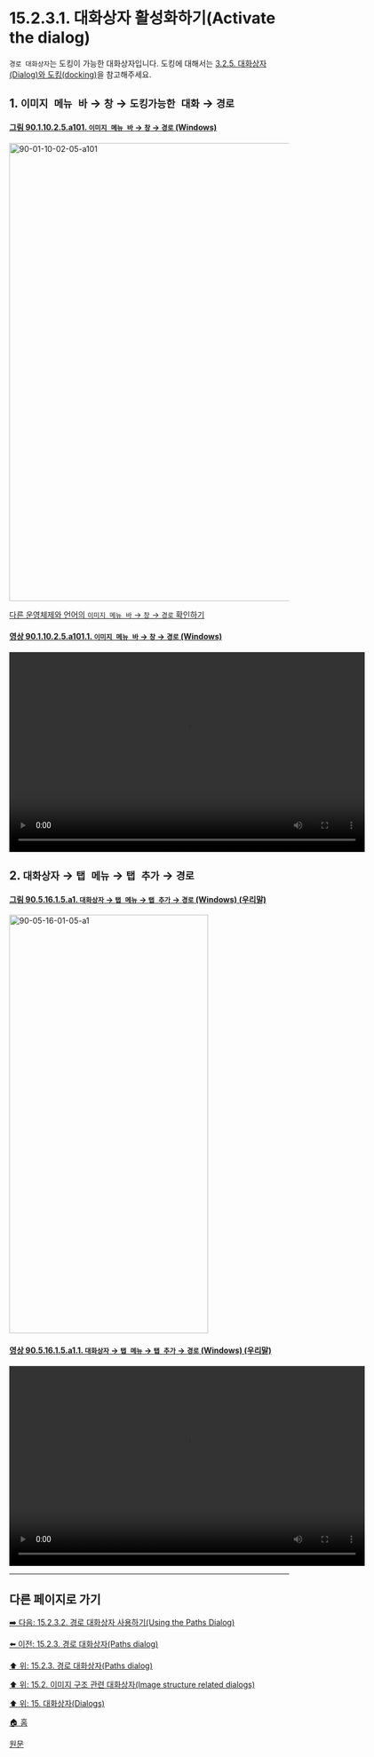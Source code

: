 # 15.2.3.1. 대화상자 활성화하기(Activate the dialog)

`경로 대화상자`는 도킹이 가능한 대화상자입니다. 도킹에 대해서는 [3.2.5. 대화상자(Dialog)와 도킹(docking)](./03-02-05-00-dialogs-and-docking.md)을 참고해주세요.

<a id="15-02-03-01-s1"></a>

## 1. `이미지 메뉴 바` → `창` → `도킹가능한 대화` → `경로`

<a id="90-01-10-02-05-a101"></a>

#### [그림 90.1.10.2.5.a101. `이미지 메뉴 바` → `창` → `경로` (Windows)](./90-01-10-02-05-paths.md#90-01-10-02-05-a101)
<img width="980" height="825" alt="90-01-10-02-05-a101" src="https://github.com/wonder13662/gimp/assets/15767104/c21c997b-2c6e-4f90-9bf5-3ee3fec27966" />

[다른 운영체제와 언어의 `이미지 메뉴 바` → `창` → `경로` 확인하기](./90-01-10-02-05-paths.md#90-01-10-02-05-a102)

<a id="90-01-10-02-05-a101-01"></a>

#### [영상 90.1.10.2.5.a101.1. `이미지 메뉴 바` → `창` → `경로` (Windows)](./90-01-10-02-05-paths.md#90-01-10-02-05-a101-01)
<video controls="controls" width="640" height="360" src="https://github.com/wonder13662/gimp/assets/15767104/277b1503-64c3-4b44-8277-68dd543bf24b"></video>

<a id="15-02-03-01-s2"></a>

## 2. `대화상자` → `탭 메뉴` → `탭 추가` → `경로`

<a id="90-05-16-01-05-a1"></a>

#### [그림 90.5.16.1.5.a1. `대화상자` → `탭 메뉴` → `탭 추가` → `경로` (Windows) (우리말)](./90-05-16-01-05-paths.md#90-05-16-01-05-a1)
<img width="358" height="754" alt="90-05-16-01-05-a1" src="https://github.com/wonder13662/gimp/assets/15767104/bf1ae0cd-c826-4ccd-a5d8-32bcf0ebc2d6" />

<a id="90-05-16-01-05-a1-01"></a>

#### [영상 90.5.16.1.5.a1.1. `대화상자` → `탭 메뉴` → `탭 추가` → `경로` (Windows) (우리말)](./90-05-16-01-05-paths.md#90-05-16-01-05-a1-01)
<video controls="controls" width="640" height="360" src="https://github.com/wonder13662/gimp/assets/15767104/a838e78c-c43b-4308-ad52-420574306f3f"></video>

***

## 다른 페이지로 가기

[➡️ 다음: 15.2.3.2. 경로 대화상자 사용하기(Using the Paths Dialog)](./15-02-03-02-00-using_the_paths_dialog.md)

[⬅️ 이전: 15.2.3. 경로 대화상자(Paths dialog)](./15-02-03-00-paths-dialog.md)

[⬆️ 위: 15.2.3. 경로 대화상자(Paths dialog)](./15-02-03-00-paths-dialog.md)

[⬆️ 위: 15.2. 이미지 구조 관련 대화상자(Image structure related dialogs)](./15-02-00-image-structure-related-dialogs.md)

[⬆️ 위: 15. 대화상자(Dialogs)](./15-00-dialogs.md)

[🏠 홈](./00-home.md)

[원문](https://docs.gimp.org/2.10/ko/gimp-path-dialog.html#gimp-path-dialog-activate)